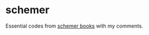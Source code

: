 # schemer

Essential codes from [schemer books](https://www.douban.com/doulist/40377282/) with my comments.